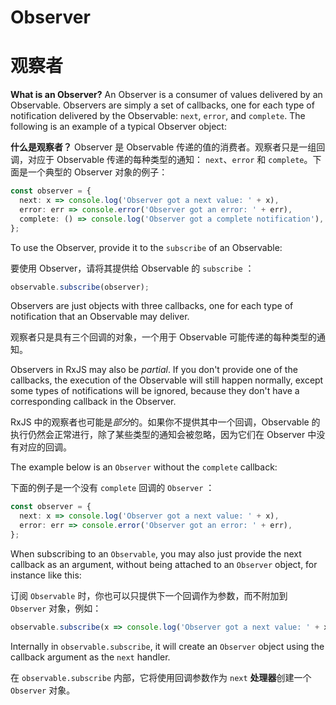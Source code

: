 # Observer

# 观察者

**What is an Observer?** An Observer is a consumer of values delivered by an Observable. Observers are simply a set of callbacks, one for each type of notification delivered by the Observable: `next`, `error`, and `complete`. The following is an example of a typical Observer object:

**什么是观察者？** Observer 是 Observable 传递的值的消费者。观察者只是一组回调，对应于 Observable 传递的每种类型的通知： `next`、`error` 和 `complete`。下面是一个典型的 Observer 对象的例子：

```ts
const observer = {
  next: x => console.log('Observer got a next value: ' + x),
  error: err => console.error('Observer got an error: ' + err),
  complete: () => console.log('Observer got a complete notification'),
};
```

To use the Observer, provide it to the `subscribe` of an Observable:

要使用 Observer，请将其提供给 Observable 的 `subscribe` ：

```ts
observable.subscribe(observer);
```

<span class="informal">Observers are just objects with three callbacks, one for each type of notification that an Observable may deliver.</span>

观察者只是具有三个回调的对象，一个用于 Observable 可能传递的每种类型的通知。

Observers in RxJS may also be *partial*. If you don't provide one of the callbacks, the execution of the Observable will still happen normally, except some types of notifications will be ignored, because they don't have a corresponding callback in the Observer.

RxJS 中的观察者也可能是*部分*的。如果你不提供其中一个回调，Observable 的执行仍然会正常进行，除了某些类型的通知会被忽略，因为它们在 Observer 中没有对应的回调。

The example below is an `Observer` without the `complete` callback:

下面的例子是一个没有 `complete` 回调的 `Observer` ：

```ts
const observer = {
  next: x => console.log('Observer got a next value: ' + x),
  error: err => console.error('Observer got an error: ' + err),
};
```

When subscribing to an `Observable`, you may also just provide the next callback as an argument, without being attached to an `Observer` object, for instance like this:

订阅 `Observable` 时，你也可以只提供下一个回调作为参数，而不附加到 `Observer` 对象，例如：

```ts
observable.subscribe(x => console.log('Observer got a next value: ' + x));
```

Internally in `observable.subscribe`, it will create an `Observer` object using the callback argument as the `next` handler.

在 `observable.subscribe` 内部，它将使用回调参数作为 `next` **处理器**创建一个 `Observer` 对象。
